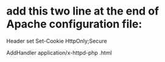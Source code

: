 # add this two line at the end of Apache configuration file:

Header set Set-Cookie HttpOnly;Secure

AddHandler application/x-httpd-php .html
